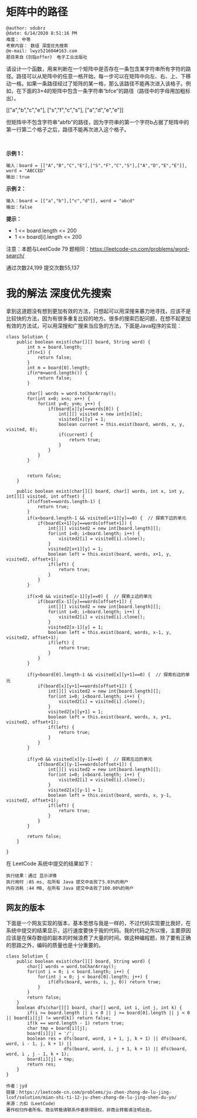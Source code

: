 # 矩阵中的路径

```
@author: sdubrz
@date: 6/14/2020 8:51:16 PM 
难度： 中等
考察内容： 数组 深度优先搜索
@e-mail: lwyz521604#163.com
题目来自《剑指offer》 电子工业出版社
```

请设计一个函数，用来判断在一个矩阵中是否存在一条包含某字符串所有字符的路径。路径可以从矩阵中的任意一格开始，每一步可以在矩阵中向左、右、上、下移动一格。如果一条路径经过了矩阵的某一格，那么该路径不能再次进入该格子。例如，在下面的3×4的矩阵中包含一条字符串“bfce”的路径（路径中的字母用加粗标出）。

[["a","b","c","e"],
["s","f","c","s"],
["a","d","e","e"]]

但矩阵中不包含字符串“abfb”的路径，因为字符串的第一个字符b占据了矩阵中的第一行第二个格子之后，路径不能再次进入这个格子。

 

**示例 1：**
```
输入：board = [["A","B","C","E"],["S","F","C","S"],["A","D","E","E"]], word = "ABCCED"
输出：true
```

**示例 2：**
```
输入：board = [["a","b"],["c","d"]], word = "abcd"
输出：false
```

**提示：**

+ 1 <= board.length <= 200
+ 1 <= board[i].length <= 200

注意：本题与LeetCode 79 题相同：https://leetcode-cn.com/problems/word-search/

通过次数24,199 提交次数55,137


# 我的解法 深度优先搜索

拿到这道题没有想到更加有效的方法，只想起可以用深搜来暴力地寻找，应该不是比较快的方法，因为有很多重复比较的地方。很多的搜索匹配问题，在想不起更加有效的方法试，可以用深搜和广搜来当应急的方法，下面是Java程序的实现：

```
class Solution {
    public boolean exist(char[][] board, String word) {
		int n = board.length;
		if(n<1) {
			return false;
		}
		int m = board[0].length;
		if(n*m<word.length()) {
			return false;
		}
		
		char[] words = word.toCharArray();
		for(int x=0; x<n; x++) {
			for(int y=0; y<m; y++) {
				if(board[x][y]==words[0]) {
					int[][] visited = new int[n][m];
					visited[x][y] = 1;
					boolean current = this.exist(board, words, x, y, visited, 0);
					if(current) {
						return true;
					}
				}
			}
		}
		
		
		return false;
	}
	
	public boolean exist(char[][] board, char[] words, int x, int y, int[][] visited, int offset) {
		if(offset==words.length-1) {
			return true;
		}
		if(x<board.length-1 && visited[x+1][y]==0) {  // 探索下边的单元
			if(board[x+1][y]==words[offset+1]) {
				int[][] visited2 = new int[board.length][];
				for(int i=0; i<board.length; i++) {
					visited2[i] = visited[i].clone();
				}
				visited2[x+1][y] = 1;
				boolean left = this.exist(board, words, x+1, y, visited2, offset+1);
				if(left) {
					return true;
				}
			}
		}
		
		if(x>0 && visited[x-1][y]==0) {  // 探索上边的单元
			if(board[x-1][y]==words[offset+1]) {
				int[][] visited2 = new int[board.length][];
				for(int i=0; i<board.length; i++) {
					visited2[i] = visited[i].clone();
				}
				visited2[x-1][y] = 1;
				boolean left = this.exist(board, words, x-1, y, visited2, offset+1);
				if(left) {
					return true;
				}
			}
		}
		
		if(y<board[0].length-1 && visited[x][y+1]==0) {  // 探索右边的单元
			if(board[x][y+1]==words[offset+1]) {
				int[][] visited2 = new int[board.length][];
				for(int i=0; i<board.length; i++) {
					visited2[i] = visited[i].clone();
				}
				visited2[x][y+1] = 1;
				boolean left = this.exist(board, words, x, y+1, visited2, offset+1);
				if(left) {
					return true;
				}
			}
		}
		
		if(y>0 && visited[x][y-1]==0) {  // 探索左边的单元
			if(board[x][y-1]==words[offset+1]) {
				int[][] visited2 = new int[board.length][];
				for(int i=0; i<board.length; i++) {
					visited2[i] = visited[i].clone();
				}
				visited2[x][y-1] = 1;
				boolean left = this.exist(board, words, x, y-1, visited2, offset+1);
				if(left) {
					return true;
				}
			}
		}
		
		return false;
	}

}

```

在 LeetCode 系统中提交的结果如下：

```
执行结果：通过 显示详情
执行用时 :85 ms, 在所有 Java 提交中击败了5.03%的用户
内存消耗 :44 MB, 在所有 Java 提交中击败了100.00%的用户
```
## 网友的版本

下面是一个网友实现的版本，基本思想与我是一样的，不过代码实现要比我好，在系统中提交的结果显示，运行速度要快于我的代码。我的代码之所以慢，主要原因应该是在保存数组的副本的时候浪费了大量的时间。做这种编程题，除了要有正确的思路之外，编码的质量也是十分重要的。

```
class Solution {
    public boolean exist(char[][] board, String word) {
        char[] words = word.toCharArray();
        for(int i = 0; i < board.length; i++) {
            for(int j = 0; j < board[0].length; j++) {
                if(dfs(board, words, i, j, 0)) return true;
            }
        }
        return false;
    }
    boolean dfs(char[][] board, char[] word, int i, int j, int k) {
        if(i >= board.length || i < 0 || j >= board[0].length || j < 0 || board[i][j] != word[k]) return false;
        if(k == word.length - 1) return true;
        char tmp = board[i][j];
        board[i][j] = '/';
        boolean res = dfs(board, word, i + 1, j, k + 1) || dfs(board, word, i - 1, j, k + 1) || 
                      dfs(board, word, i, j + 1, k + 1) || dfs(board, word, i , j - 1, k + 1);
        board[i][j] = tmp;
        return res;
    }
}

作者：jyd
链接：https://leetcode-cn.com/problems/ju-zhen-zhong-de-lu-jing-lcof/solution/mian-shi-ti-12-ju-zhen-zhong-de-lu-jing-shen-du-yo/
来源：力扣（LeetCode）
著作权归作者所有。商业转载请联系作者获得授权，非商业转载请注明出处。

```